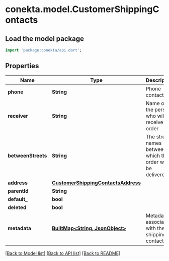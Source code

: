 # conekta.model.CustomerShippingContacts

## Load the model package
```dart
import 'package:conekta/api.dart';
```

## Properties
Name | Type | Description | Notes
------------ | ------------- | ------------- | -------------
**phone** | **String** | Phone contact | [optional] 
**receiver** | **String** | Name of the person who will receive the order | [optional] 
**betweenStreets** | **String** | The street names between which the order will be delivered. | [optional] 
**address** | [**CustomerShippingContactsAddress**](CustomerShippingContactsAddress.md) |  | 
**parentId** | **String** |  | [optional] 
**default_** | **bool** |  | [optional] 
**deleted** | **bool** |  | [optional] 
**metadata** | [**BuiltMap&lt;String, JsonObject&gt;**](JsonObject.md) | Metadata associated with the shipping contact | [optional] 

[[Back to Model list]](../README.md#documentation-for-models) [[Back to API list]](../README.md#documentation-for-api-endpoints) [[Back to README]](../README.md)


